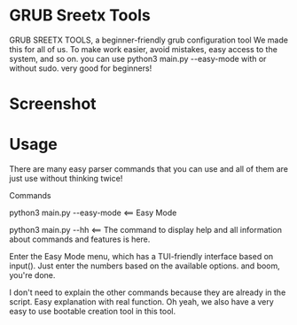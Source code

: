 # GRUB Sreetx Tools
GRUB SREETX TOOLS, a beginner-friendly grub configuration tool
We made this for all of us. To make work easier, avoid mistakes, easy access to the system, and so on.
you can use python3 main.py --easy-mode with or without sudo. very good for beginners!

# Screenshot


# Usage
There are many easy parser commands that you can use and all of them are just use without thinking twice!

Commands

python3 main.py --easy-mode    <== Easy Mode

python3 main.py --hh    <== The command to display help and all information about commands and features is here.

Enter the Easy Mode menu, which has a TUI-friendly interface based on input(). Just enter the numbers based on the available options. and boom, you're done.

I don't need to explain the other commands because they are already in the script. Easy explanation with real function.
Oh yeah, we also have a very easy to use bootable creation tool in this tool.
